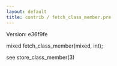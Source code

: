 ```yaml
---
layout: default
title: contrib / fetch_class_member.pre
---
```


Version: e36f9fe

mixed fetch_class_member(mixed, int);

see store_class_member(3)
